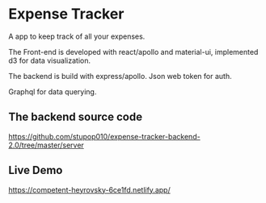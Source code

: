 # Expense Tracker

A app to keep track of all your expenses.

The Front-end is developed with react/apollo and material-ui, implemented d3 for data visualization.

The backend is build with express/apollo. Json web token for auth.

Graphql for data querying.

## The backend source code
https://github.com/stupop010/expense-tracker-backend-2.0/tree/master/server

## Live Demo
https://competent-heyrovsky-6ce1fd.netlify.app/
